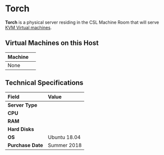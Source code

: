 # Torch

**Torch** is a physical server residing in the CSL Machine Room that will serve [KVM Virtual machines](../../technologies/virtualization-stack/).

## Virtual Machines on this Host

| Machine |  |
| :--- | :--- |
| None |  |

## Technical Specifications

| **Field** | Value |
| :--- | :--- |
| **Server Type** |  |
| **CPU** |  |
| **RAM** |  |
| **Hard Disks** |  |
| **OS** | Ubuntu 18.04 |
| **Purchase Date** | Summer 2018 |

